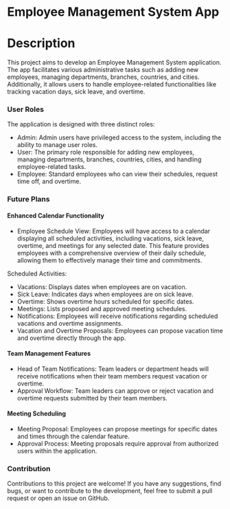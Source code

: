 # Employee Management System App

# Description

This project aims to develop an Employee Management System application. The app facilitates various administrative tasks such as adding new employees, managing departments, branches, countries, and cities. Additionally, it allows users to handle employee-related functionalities like tracking vacation days, sick leave, and overtime.

### User Roles

The application is designed with three distinct roles:

- Admin: Admin users have privileged access to the system, including the ability to manage user roles.
- User: The primary role responsible for adding new employees, managing departments, branches, countries, cities, and handling employee-related tasks.
- Employee: Standard employees who can view their schedules, request time off, and overtime.

### Future Plans

#### Enhanced Calendar Functionality

- Employee Schedule View: Employees will have access to a calendar displaying all scheduled activities, including vacations, sick leave, overtime, and meetings for any selected date. This feature provides employees with a comprehensive overview of their daily schedule, allowing them to effectively manage their time and commitments.

Scheduled Activities:
- Vacations: Displays dates when employees are on vacation.
- Sick Leave: Indicates days when employees are on sick leave.
- Overtime: Shows overtime hours scheduled for specific dates.
- Meetings: Lists proposed and approved meeting schedules.
- Notifications: Employees will receive notifications regarding scheduled vacations and overtime assignments.
- Vacation and Overtime Proposals: Employees can propose vacation time and overtime directly through the app.

#### Team Management Features

- Head of Team Notifications: Team leaders or department heads will receive notifications when their team members request vacation or overtime.
- Approval Workflow: Team leaders can approve or reject vacation and overtime requests submitted by their team members.

#### Meeting Scheduling

- Meeting Proposal: Employees can propose meetings for specific dates and times through the calendar feature.
- Approval Process: Meeting proposals require approval from authorized users within the application.

### Contribution

Contributions to this project are welcome! If you have any suggestions, find bugs, or want to contribute to the development, feel free to submit a pull request or open an issue on GitHub.
